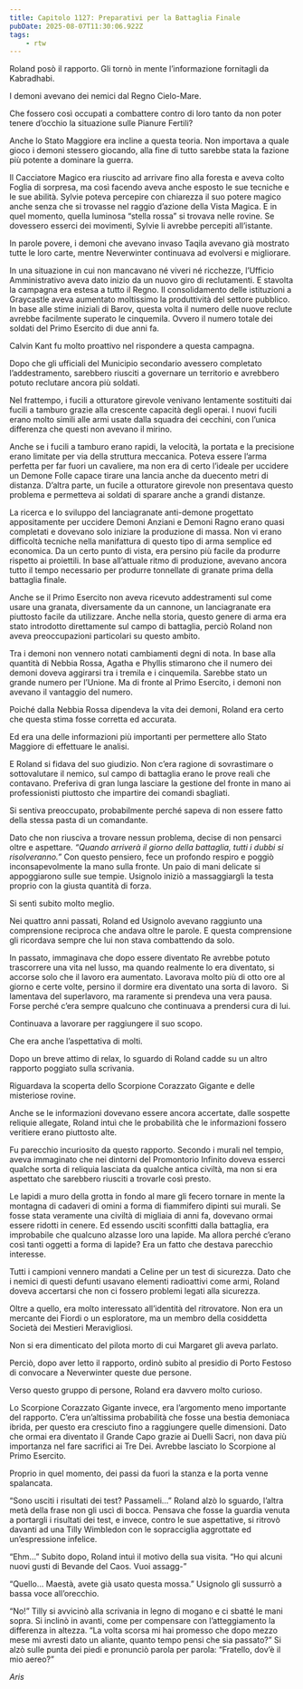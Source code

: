 ```yaml
---
title: Capitolo 1127: Preparativi per la Battaglia Finale
pubDate: 2025-08-07T11:30:06.922Z
tags:
    - rtw
---
```













Roland posò il rapporto. Gli tornò in mente l’informazione fornitagli da Kabradhabi.






I demoni avevano dei nemici dal Regno Cielo-Mare.






Che fossero così occupati a combattere contro di loro tanto da non poter tenere d’occhio la situazione sulle Pianure Fertili?






Anche lo Stato Maggiore era incline a questa teoria. Non importava a quale gioco i demoni stessero giocando, alla fine di tutto sarebbe stata la fazione più potente a dominare la guerra.






Il Cacciatore Magico era riuscito ad arrivare fino alla foresta e aveva colto Foglia di sorpresa, ma così facendo aveva anche esposto le sue tecniche e le sue abilità. Sylvie poteva percepire con chiarezza il suo potere magico anche senza che si trovasse nel raggio d’azione della Vista Magica. E in quel momento, quella luminosa “stella rossa” si trovava nelle rovine. Se dovessero esserci dei movimenti, Sylvie li avrebbe percepiti all’istante.






In parole povere, i demoni che avevano invaso Taqila avevano già mostrato tutte le loro carte, mentre Neverwinter continuava ad evolversi e migliorare.






In una situazione in cui non mancavano né viveri né ricchezze, l’Ufficio Amministrativo aveva dato inizio da un nuovo giro di reclutamenti. E stavolta la campagna era estesa a tutto il Regno. Il consolidamento delle istituzioni a Graycastle aveva aumentato moltissimo la produttività del settore pubblico. In base alle stime iniziali di Barov, questa volta il numero delle nuove reclute avrebbe facilmente superato le cinquemila. Ovvero il numero totale dei soldati del Primo Esercito di due anni fa.






Calvin Kant fu molto proattivo nel rispondere a questa campagna.






Dopo che gli ufficiali del Municipio secondario avessero completato l’addestramento, sarebbero riusciti a governare un territorio e avrebbero potuto reclutare ancora più soldati.






Nel frattempo, i fucili a otturatore girevole venivano lentamente sostituiti dai fucili a tamburo grazie alla crescente capacità degli operai. I nuovi fucili erano molto simili alle armi usate dalla squadra dei cecchini, con l’unica differenza che questi non avevano il mirino.






Anche se i fucili a tamburo erano rapidi, la velocità, la portata e la precisione erano limitate per via della struttura meccanica. Poteva essere l’arma perfetta per far fuori un cavaliere, ma non era di certo l’ideale per uccidere un Demone Folle capace tirare una lancia anche da duecento metri di distanza. D’altra parte, un fucile a otturatore girevole non presentava questo problema e permetteva ai soldati di sparare anche a grandi distanze.






La ricerca e lo sviluppo del lanciagranate anti-demone progettato appositamente per uccidere Demoni Anziani e Demoni Ragno erano quasi completati e dovevano solo iniziare la produzione di massa. Non vi erano difficoltà tecniche nella manifattura di questo tipo di arma semplice ed economica. Da un certo punto di vista, era persino più facile da produrre rispetto ai proiettili. In base all’attuale ritmo di produzione, avevano ancora tutto il tempo necessario per produrre tonnellate di granate prima della battaglia finale.






Anche se il Primo Esercito non aveva ricevuto addestramenti sul come usare una granata, diversamente da un cannone, un lanciagranate era piuttosto facile da utilizzare. Anche nella storia, questo genere di arma era stato introdotto direttamente sul campo di battaglia, perciò Roland non aveva preoccupazioni particolari su questo ambito.






Tra i demoni non vennero notati cambiamenti degni di nota. In base alla quantità di Nebbia Rossa, Agatha e Phyllis stimarono che il numero dei demoni doveva aggirarsi tra i tremila e i cinquemila. Sarebbe stato un grande numero per l’Unione. Ma di fronte al Primo Esercito, i demoni non avevano il vantaggio del numero.






Poiché dalla Nebbia Rossa dipendeva la vita dei demoni, Roland era certo che questa stima fosse corretta ed accurata.






Ed era una delle informazioni più importanti per permettere allo Stato Maggiore di effettuare le analisi.






E Roland si fidava del suo giudizio. Non c’era ragione di sovrastimare o sottovalutare il nemico, sul campo di battaglia erano le prove reali che contavano. Preferiva di gran lunga lasciare la gestione del fronte in mano ai professionisti piuttosto che impartire dei comandi sbagliati.






Si sentiva preoccupato, probabilmente perché sapeva di non essere fatto della stessa pasta di un comandante.






Dato che non riusciva a trovare nessun problema, decise di non pensarci oltre e aspettare. <em>“Quando arriverà il giorno della battaglia, tutti i dubbi si risolveranno.”</em> Con questo pensiero, fece un profondo respiro e poggiò inconsapevolmente la mano sulla fronte. Un paio di mani delicate si appoggiarono sulle sue tempie. Usignolo iniziò a massaggiargli la testa proprio con la giusta quantità di forza.






Si sentì subito molto meglio.






Nei quattro anni passati, Roland ed Usignolo avevano raggiunto una comprensione reciproca che andava oltre le parole. E questa comprensione gli ricordava sempre che lui non stava combattendo da solo.






In passato, immaginava che dopo essere diventato Re avrebbe potuto trascorrere una vita nel lusso, ma quando realmente lo era diventato, si accorse solo che il lavoro era aumentato. Lavorava molto più di otto ore al giorno e certe volte, persino il dormire era diventato una sorta di lavoro. &nbsp;Si lamentava del superlavoro, ma raramente si prendeva una vera pausa. Forse perché c’era sempre qualcuno che continuava a prendersi cura di lui.






Continuava a lavorare per raggiungere il suo scopo.






Che era anche l’aspettativa di molti.






Dopo un breve attimo di relax, lo sguardo di Roland cadde su un altro rapporto poggiato sulla scrivania.






Riguardava la scoperta dello Scorpione Corazzato Gigante e delle misteriose rovine.






Anche se le informazioni dovevano essere ancora accertate, dalle sospette reliquie allegate, Roland intuì che le probabilità che le informazioni fossero veritiere erano piuttosto alte.






Fu parecchio incuriosito da questo rapporto. Secondo i murali nel tempio, aveva immaginato che nei dintorni del Promontorio Infinito doveva esserci qualche sorta di reliquia lasciata da qualche antica civiltà, ma non si era aspettato che sarebbero riusciti a trovarle così presto.






Le lapidi a muro della grotta in fondo al mare gli fecero tornare in mente la montagna di cadaveri di omini a forma di fiammifero dipinti sui murali. Se fosse stata veramente una civiltà di migliaia di anni fa, dovevano ormai essere ridotti in cenere. Ed essendo usciti sconfitti dalla battaglia, era improbabile che qualcuno alzasse loro una lapide. Ma allora perché c’erano così tanti oggetti a forma di lapide? Era un fatto che destava parecchio interesse.






Tutti i campioni vennero mandati a Celine per un test di sicurezza. Dato che i nemici di questi defunti usavano elementi radioattivi come armi, Roland doveva accertarsi che non ci fossero problemi legati alla sicurezza.






Oltre a quello, era molto interessato all’identità del ritrovatore. Non era un mercante dei Fiordi o un esploratore, ma un membro della cosiddetta Società dei Mestieri Meravigliosi.






Non si era dimenticato del pilota morto di cui Margaret gli aveva parlato.






Perciò, dopo aver letto il rapporto, ordinò subito al presidio di Porto Festoso di convocare a Neverwinter queste due persone.






Verso questo gruppo di persone, Roland era davvero molto curioso.






Lo Scorpione Corazzato Gigante invece, era l’argomento meno importante del rapporto. C’era un’altissima probabilità che fosse una bestia demoniaca ibrida, per questo era cresciuto fino a raggiungere quelle dimensioni. Dato che ormai era diventato il Grande Capo grazie ai Duelli Sacri, non dava più importanza nel fare sacrifici ai Tre Dei. Avrebbe lasciato lo Scorpione al Primo Esercito.






Proprio in quel momento, dei passi da fuori la stanza e la porta venne spalancata.






“Sono usciti i risultati dei test? Passameli...” Roland alzò lo sguardo, l’altra metà della frase non gli uscì di bocca. Pensava che fosse la guardia venuta a portargli i risultati dei test, e invece, contro le sue aspettative, si ritrovò davanti ad una Tilly Wimbledon con le sopracciglia aggrottate ed un’espressione infelice.






“Ehm...” Subito dopo, Roland intuì il motivo della sua visita. “Ho qui alcuni nuovi gusti di Bevande del Caos. Vuoi assagg-”






“Quello... Maestà, avete già usato questa mossa.” Usignolo gli sussurrò a bassa voce all’orecchio.






“No!” Tilly si avvicinò alla scrivania in legno di mogano e ci sbatté le mani sopra. Si inclinò in avanti, come per compensare con l’atteggiamento la differenza in altezza. “La volta scorsa mi hai promesso che dopo mezzo mese mi avresti dato un aliante, quanto tempo pensi che sia passato?” Si alzò sulle punta dei piedi e pronunciò parola per parola: “Fratello, dov’è il mio aereo?”






<em>Aris</em>


                                


                                



